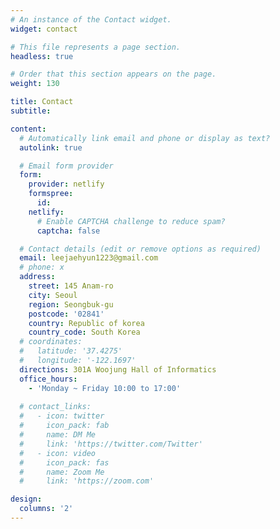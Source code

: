```yaml
---
# An instance of the Contact widget.
widget: contact

# This file represents a page section.
headless: true

# Order that this section appears on the page.
weight: 130

title: Contact
subtitle:

content:
  # Automatically link email and phone or display as text?
  autolink: true

  # Email form provider
  form:
    provider: netlify
    formspree:
      id:
    netlify:
      # Enable CAPTCHA challenge to reduce spam?
      captcha: false

  # Contact details (edit or remove options as required)
  email: leejaehyun1223@gmail.com
  # phone: x
  address:
    street: 145 Anam-ro
    city: Seoul
    region: Seongbuk-gu
    postcode: '02841'
    country: Republic of korea
    country_code: South Korea
  # coordinates:
  #   latitude: '37.4275'
  #   longitude: '-122.1697'
  directions: 301A Woojung Hall of Informatics
  office_hours:
    - 'Monday ~ Friday 10:00 to 17:00'
  
  # contact_links:
  #   - icon: twitter
  #     icon_pack: fab
  #     name: DM Me
  #     link: 'https://twitter.com/Twitter'
  #   - icon: video
  #     icon_pack: fas
  #     name: Zoom Me
  #     link: 'https://zoom.com'

design:
  columns: '2'
---
```

